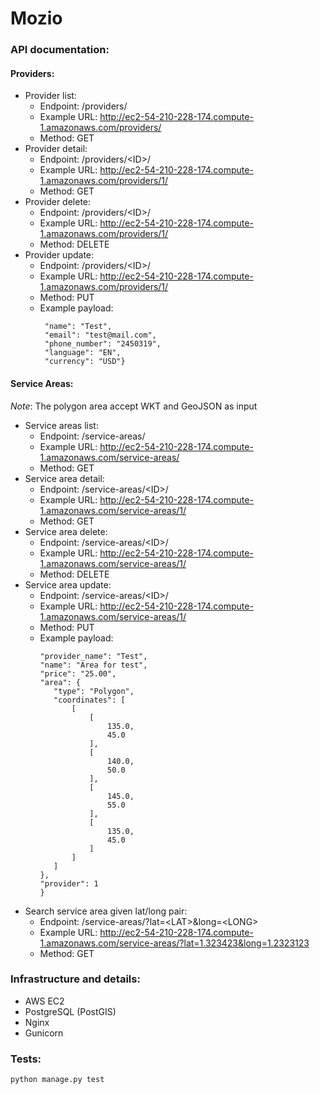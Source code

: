 # Mozio

### API documentation:

#### Providers:
 - Provider list:
   - Endpoint: /providers/
   - Example URL: http://ec2-54-210-228-174.compute-1.amazonaws.com/providers/
   - Method: GET
 - Provider detail:
   - Endpoint: /providers/&lt;ID&gt;/
   - Example URL: http://ec2-54-210-228-174.compute-1.amazonaws.com/providers/1/
   - Method: GET
 - Provider delete:
   - Endpoint: /providers/&lt;ID&gt;/
   - Example URL: http://ec2-54-210-228-174.compute-1.amazonaws.com/providers/1/
   - Method: DELETE
 - Provider update:
   - Endpoint: /providers/&lt;ID&gt;/
   - Example URL: http://ec2-54-210-228-174.compute-1.amazonaws.com/providers/1/
   - Method: PUT
   - Example payload:
     ```{
      "name": "Test",
      "email": "test@mail.com",
      "phone_number": "2450319",
      "language": "EN",
      "currency": "USD"}

#### Service Areas:
*Note*: The polygon area accept WKT and GeoJSON as input
 - Service areas list:
   - Endpoint: /service-areas/
   - Example URL: http://ec2-54-210-228-174.compute-1.amazonaws.com/service-areas/
   - Method: GET
 - Service area detail:
   - Endpoint: /service-areas/&lt;ID&gt;/
   - Example URL: http://ec2-54-210-228-174.compute-1.amazonaws.com/service-areas/1/
   - Method: GET
 - Service area delete:
   - Endpoint: /service-areas/&lt;ID&gt;/
   - Example URL: http://ec2-54-210-228-174.compute-1.amazonaws.com/service-areas/1/
   - Method: DELETE
 - Service area update:
   - Endpoint: /service-areas/&lt;ID&gt;/
   - Example URL: http://ec2-54-210-228-174.compute-1.amazonaws.com/service-areas/1/
   - Method: PUT
   - Example payload:
     ```{
     "provider_name": "Test",
     "name": "Area for test",
     "price": "25.00",
     "area": {
        "type": "Polygon",
        "coordinates": [
            [
                [
                    135.0,
                    45.0
                ],
                [
                    140.0,
                    50.0
                ],
                [
                    145.0,
                    55.0
                ],
                [
                    135.0,
                    45.0
                ]
            ]
        ]
     },
     "provider": 1
     }
     ```
- Search service area given lat/long pair:
   - Endpoint: /service-areas/?lat=&lt;LAT&gt;&long=&lt;LONG&gt;
   - Example URL: http://ec2-54-210-228-174.compute-1.amazonaws.com/service-areas/?lat=1.323423&long=1.2323123
   - Method: GET
   
   
### Infrastructure and details:
  - AWS EC2
  - PostgreSQL (PostGIS)
  - Nginx
  - Gunicorn
  
### Tests:
```python manage.py test```

